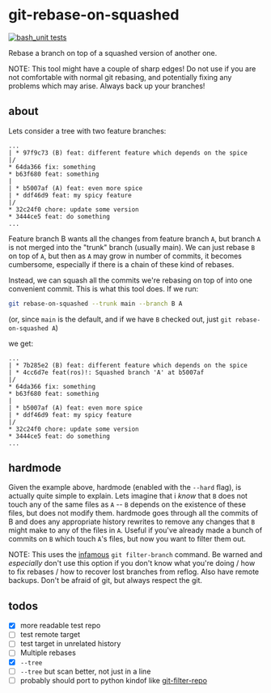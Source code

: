# git-rebase-on-squashed

[![bash_unit tests](https://github.com/lczyk/rebase-on-squashed/actions/workflows/test.yaml/badge.svg)](https://github.com/lczyk/rebase-on-squashed/actions/workflows/test.yaml)

Rebase a branch on top of a squashed version of another one.

NOTE: This tool might have a couple of sharp edges! Do not use if you are not
comfortable with normal git rebasing, and potentially fixing any problems which
may arise. Always back up your branches!

## about

Lets consider a tree with two feature branches:

```
...
| * 97f9c73 (B) feat: different feature which depends on the spice
|/ 
* 64da366 fix: something
* b63f680 feat: something
|
| * b5007af (A) feat: even more spice
| * ddf46d9 feat: my spicy feature
|/  
* 32c24f0 chore: update some version
* 3444ce5 feat: do something
...
```

Feature branch B wants all the changes from feature branch `A`, but branch `A`
is not merged into the "trunk" branch (usually main). We can just rebase `B`
on top of `A`, but then as `A` may grow in number of commits, it becomes cumbersome,
especially if there is a chain of these kind of rebases.

Instead, we can squash all the commits we're rebasing on top of into one
convenient commit. This is what this tool does. If we run:

```bash
git rebase-on-squashed --trunk main --branch B A
```

(or, since `main` is the default, and if we have `B` checked out, just
`git rebase-on-squashed A`)

we get:

```
...
| * 7b285e2 (B) feat: different feature which depends on the spice
| * 4cc6d7e feat(ros)!: Squashed branch 'A' at b5007af
|/ 
* 64da366 fix: something
* b63f680 feat: something
|
| * b5007af (A) feat: even more spice
| * ddf46d9 feat: my spicy feature
|/  
* 32c24f0 chore: update some version
* 3444ce5 feat: do something
...
```

## hardmode

Given the example above, hardmode (enabled with the `--hard` flag), is actually
quite simple to explain. Lets imagine that i *know* that `B` does not touch any
of the same files as `A` -- `B` depends on the existence of these files, but
does not modify them. hardmode goes through all the commits of B and does any
appropriate history rewrites to remove any changes that `B` might make to any of
the files in `A`. Useful if you've already made a bunch of commits on `B` which
touch `A`'s files, but now you want to filter them out.

NOTE: This uses the [infamous](https://git-scm.com/docs/git-filter-branch#_warning) `git filter-branch`
command. Be warned and *especially* don't use this option if you don't know what
you're doing / how to fix rebases / how to recover lost branches from reflog. Also
have remote backups. Don't be afraid of git, but always respect the git.

## todos

- [x] more readable test repo
- [ ] test remote target
- [ ] test target in unrelated history
- [ ] Multiple rebases
- [x] `--tree`
- [ ] `--tree` but scan better, not just in a line
- [ ] probably should port to python kindof like [git-filter-repo](https://github.com/newren/git-filter-repo)